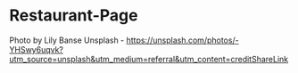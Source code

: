 # Restaurant-Page

Photo by Lily Banse Unsplash - https://unsplash.com/photos/-YHSwy6uqvk?utm_source=unsplash&utm_medium=referral&utm_content=creditShareLink
  